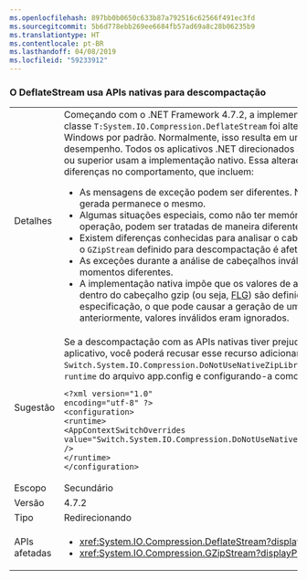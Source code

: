 ```yaml
---
ms.openlocfilehash: 897bb0b0650c633b87a792516c62566f491ec3fd
ms.sourcegitcommit: 5b6d778ebb269ee6684fb57ad69a8c28b06235b9
ms.translationtype: HT
ms.contentlocale: pt-BR
ms.lasthandoff: 04/08/2019
ms.locfileid: "59233912"
---
```

### <a name="deflatestream-uses-native-apis-for-decompression"></a>O DeflateStream usa APIs nativas para descompactação

|   |   |
|---|---|
|Detalhes|Começando com o .NET Framework 4.7.2, a implementação da descompactação na classe <code>T:System.IO.Compression.DeflateStream</code> foi alterada para usar APIs nativas do Windows por padrão. Normalmente, isso resulta em uma melhoria significativa de desempenho. Todos os aplicativos .NET direcionados ao .NET Framework versão 4.7.2 ou superior usam a implementação nativo. Essa alteração pode resultar em algumas diferenças no comportamento, que incluem:<ul><li>As mensagens de exceção podem ser diferentes. No entanto, o tipo de exceção gerada permanece o mesmo.</li><li>Algumas situações especiais, como não ter memória suficiente para concluir uma operação, podem ser tratadas de maneira diferente.</li><li>Existem diferenças conhecidas para analisar o cabeçalho gzip (observação: somente o <code>GZipStream</code> definido para descompactação é afetado):</li><li>As exceções durante a análise de cabeçalhos inválidos podem ser geradas em momentos diferentes.</li><li>A implementação nativa impõe que os valores de alguns sinalizadores reservados dentro do cabeçalho gzip (ou seja, [FLG](http://www.zlib.org/rfc-gzip.html#header-trailer)) são definidos de acordo com a especificação, o que pode causar a geração de uma exceção em casos em que, anteriormente, valores inválidos eram ignorados.</li></ul>|
|Sugestão|Se a descompactação com as APIs nativas tiver prejudicado o comportamento do aplicativo, você poderá recusar esse recurso adicionando a opção <code>Switch.System.IO.Compression.DoNotUseNativeZipLibraryForDecompression</code> à seção <code>runtime</code> do arquivo app.config e configurando-a como <code>true</code>:<pre><code class="lang-xml">&lt;?xml version=&quot;1.0&quot; encoding=&quot;utf-8&quot; ?&gt;&#13;&#10;&lt;configuration&gt;&#13;&#10;&lt;runtime&gt;&#13;&#10;&lt;AppContextSwitchOverrides&#13;&#10;value=&quot;Switch.System.IO.Compression.DoNotUseNativeZipLibraryForDecompression=true&quot; /&gt;&#13;&#10;&lt;/runtime&gt;&#13;&#10;&lt;/configuration&gt;&#13;&#10;</code></pre>|
|Escopo|Secundário|
|Versão|4.7.2|
|Tipo|Redirecionando|
|APIs afetadas|<ul><li><xref:System.IO.Compression.DeflateStream?displayProperty=nameWithType></li><li><xref:System.IO.Compression.GZipStream?displayProperty=nameWithType></li></ul>|

